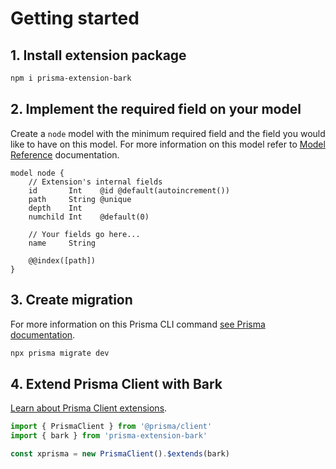 # Getting started

## 1. Install extension package

```bash
npm i prisma-extension-bark
```

## 2. Implement the required field on your model

Create a `node` model with the minimum required field and the field you would like to have on this model. For more information on this model refer to [Model Reference](model-reference.md) documentation.

```prisma
model node {
    // Extension's internal fields
    id       Int    @id @default(autoincrement())
    path     String @unique
    depth    Int
    numchild Int    @default(0)
    
	// Your fields go here...
    name     String

    @@index([path])
}
```

## 3. Create migration

For more information on this Prisma CLI command [see Prisma documentation](https://www.prisma.io/docs/reference/api-reference/command-reference#migrate-dev).

```bash
npx prisma migrate dev
```

## 4. Extend Prisma Client with Bark

[Learn about Prisma Client extensions](https://www.prisma.io/docs/concepts/components/prisma-client/client-extensions#about-prisma-client-extensions).

```js
import { PrismaClient } from '@prisma/client'
import { bark } from 'prisma-extension-bark'

const xprisma = new PrismaClient().$extends(bark)
```
